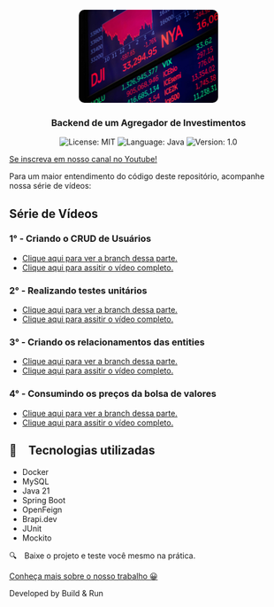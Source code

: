 <p align="center" width="100%">
    <img style="border-radius: 10px;" width="50%" src="https://github.com/buildrun-tech/buildrun-agregador-de-investimentos/blob/master/images/stock-market.jpg"> 
</p>


<h3 align="center">
  Backend de um Agregador de Investimentos
</h3>

<p align="center">

  <img alt="License: MIT" src="https://img.shields.io/badge/license-MIT-%2304D361">
  <img alt="Language: Java" src="https://img.shields.io/badge/language-java-green">
  <img alt="Version: 1.0" src="https://img.shields.io/badge/version-1.0-yellowgreen">

</p>

[Se inscreva em nosso canal no Youtube!](https://www.youtube.com/@buildrun-tech?sub_confirmation=1)

Para um maior entendimento do código deste repositório, acompanhe nossa série de vídeos:

## Série de Vídeos

### 1° - Criando o CRUD de Usuários

- [Clique aqui para ver a branch dessa parte.](https://github.com/buildrun-tech/buildrun-agregador-de-investimentos/tree/crud-usuarios)
- [Clique aqui para assitir o vídeo completo.](https://www.youtube.com/watch?v=TBD)

### 2° - Realizando testes unitários

- [Clique aqui para ver a branch dessa parte.](https://github.com/buildrun-tech/buildrun-agregador-de-investimentos/tree/testes-unitarios)
- [Clique aqui para assitir o vídeo completo.](https://www.youtube.com/watch?v=TBD)

### 3° - Criando os relacionamentos das entities

- [Clique aqui para ver a branch dessa parte.](https://github.com/buildrun-tech/buildrun-agregador-de-investimentos/tree/relacionamento-entities)
- [Clique aqui para assitir o vídeo completo.](https://www.youtube.com/watch?v=TBD)

### 4° - Consumindo os preços da bolsa de valores

- [Clique aqui para ver a branch dessa parte.](https://github.com/buildrun-tech/buildrun-agregador-de-investimentos/tree/consumo-precos-acoes-bolsa-valores)
- [Clique aqui para assitir o vídeo completo.](https://www.youtube.com/watch?v=TBD)

## :rocket: Tecnologias utilizadas

* Docker
* MySQL
* Java 21
* Spring Boot
* OpenFeign
* Brapi.dev
* JUnit
* Mockito

:mag: Baixe o projeto e teste você mesmo na prática.

[Conheça mais sobre o nosso trabalho 😀](https://www.instagram.com/buildrun.tech/)

Developed by Build & Run
